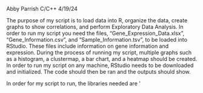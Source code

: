 Abby Parrish C/C++ 4/19/24

The purpose of my script is to load data into R, organize the data, create graphs to show correlations, and perform Exploratory Data Analysis. In order to run my script you need the files,  “Gene_Expression_Data.xlsx”, “Gene_Information.csv”, and “Sample_Information.tsv”, to be loaded into RStudio. These files include information on gene information and expression. During the process of running my script, multiple graphs such as a histogram, a clustermap, a bar chart, and a heatmap should be created. In order to run my script on any machine, RStudio needs to be downloaded and initialized. The code should then be ran and the outputs should show. 

 In order for my script to run, the libraries needed are '
